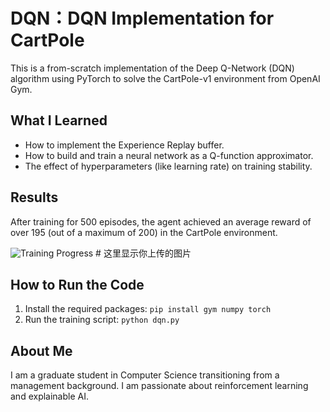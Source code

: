 # DQN：DQN Implementation for CartPole

This is a from-scratch implementation of the Deep Q-Network (DQN) algorithm using PyTorch to solve the CartPole-v1 environment from OpenAI Gym.

## What I Learned
- How to implement the Experience Replay buffer.
- How to build and train a neural network as a Q-function approximator.
- The effect of hyperparameters (like learning rate) on training stability.

## Results
After training for 500 episodes, the agent achieved an average reward of over 195 (out of a maximum of 200) in the CartPole environment.

![Training Progress](/reward_plot.png) # 这里显示你上传的图片

## How to Run the Code
1. Install the required packages: `pip install gym numpy torch`
2. Run the training script: `python dqn.py`

## About Me
I am a graduate student in Computer Science transitioning from a management background. I am passionate about reinforcement learning and explainable AI.
